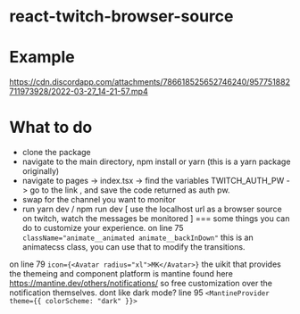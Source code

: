 # react-twitch-browser-source

# Example
https://cdn.discordapp.com/attachments/786618525652746240/957751882711973928/2022-03-27_14-21-57.mp4


# What to do

- clone the package
- navigate to the main directory, npm install or yarn (this is a yarn package originally)
- navigate to pages -> index.tsx -> find the variables TWITCH_AUTH_PW -> go to the link , and save the code returned as auth pw.
- swap <yourchannelname> for the channel you want to monitor
- run yarn dev / npm run dev [ use the localhost url as a browser source on twitch, watch the messages be monitored ]
===
some things you can do to customize your experience.
on line 75 `className="animate__animated animate__backInDown"`
this is an animatecss class, you can use that to modify the transitions.

on line 79 ` icon={<Avatar radius="xl">MK</Avatar>} `
  the uikit that provides the themeing and component platform is mantine found here https://mantine.dev/others/notifications/
so free customization over the notification themselves.
  dont like dark mode? line 95 `<MantineProvider theme={{ colorScheme: "dark" }}>` 
